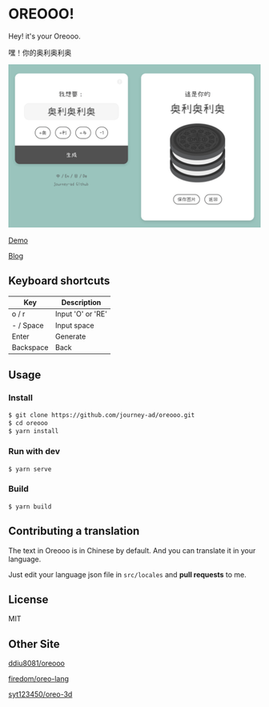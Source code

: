 # OREOOO!

Hey! it's your Oreooo.

嘿！你的奥利奥利奥

![ScreenShot](screenshot.png)



[Demo](https://journey-ad.github.io/oreooo/)

[Blog](https://imjad.cn/archives/code/oreooo)



## Keyboard shortcuts

| Key       | Description                        |
| --------- | ---------------------------------- |
| o / r     | Input 'O' or 'RE' |
| - / Space | Input space             |
| Enter     | Generate                
| Backspace | Back                        |

## Usage

### Install

```shell
$ git clone https://github.com/journey-ad/oreooo.git
$ cd oreooo
$ yarn install
```

### Run with dev

```shell
$ yarn serve
```

### Build

```shell
$ yarn build
```

## Contributing a translation

The text in Oreooo is in Chinese by default. And you can translate it in your language.

Just edit your language json file in `src/locales` and  **pull requests** to me.

## License

MIT

## Other Site

[ddiu8081/oreooo](https://github.com/ddiu8081/oreooo)

[firedom/oreo-lang](https://github.com/firedom/oreo-lang)

[syt123450/oreo-3d](https://github.com/syt123450/oreo-3d)

